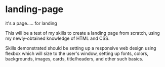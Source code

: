 # landing-page
it's a page..... for landing

This will be a test of my skills to create a landing page from scratch, using my newly-obtained knowledge of HTML and CSS.

Skills demonstrated should be setting up a responsive web design using flexbox which will size to the user's window, setting up fonts, colors, backgrounds, images, cards, title/headers, and other such basics.
